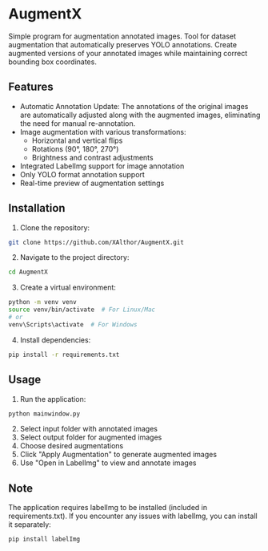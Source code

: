 # AugmentX
Simple program for augmentation annotated images.
Tool for dataset augmentation that automatically preserves YOLO annotations. Create augmented versions of your annotated images while maintaining correct bounding box coordinates.

## Features
- Automatic Annotation Update: The annotations of the original images are automatically adjusted along with the augmented images, eliminating the need for manual re-annotation.
- Image augmentation with various transformations:
  - Horizontal and vertical flips
  - Rotations (90°, 180°, 270°)
  - Brightness and contrast adjustments
- Integrated LabelImg support for image annotation
- Only YOLO format annotation support
- Real-time preview of augmentation settings

## Installation
1. Clone the repository:
```bash
git clone https://github.com/XAlthor/AugmentX.git
```
2. Navigate to the project directory:
```bash
cd AugmentX
```
3. Create a virtual environment:
```bash
python -m venv venv
source venv/bin/activate  # For Linux/Mac
# or
venv\Scripts\activate  # For Windows
```
4. Install dependencies:
```bash
pip install -r requirements.txt
```

## Usage
1. Run the application:
```bash
python mainwindow.py
```
2. Select input folder with annotated images
3. Select output folder for augmented images
4. Choose desired augmentations
5. Click "Apply Augmentation" to generate augmented images
6. Use "Open in LabelImg" to view and annotate images

## Note

The application requires labelImg to be installed (included in requirements.txt). If you encounter any issues with labelImg, you can install it separately:
```bash
pip install labelImg
```
